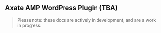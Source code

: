 ## Axate AMP WordPress Plugin (TBA)

> Please note: these docs are actively in development, and are a work in progress.
 
